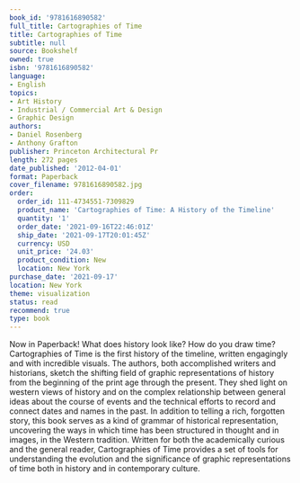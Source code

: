 ```yaml
---
book_id: '9781616890582'
full_title: Cartographies of Time
title: Cartographies of Time
subtitle: null
source: Bookshelf
owned: true
isbn: '9781616890582'
language:
- English
topics:
- Art History
- Industrial / Commercial Art & Design
- Graphic Design
authors:
- Daniel Rosenberg
- Anthony Grafton
publisher: Princeton Architectural Pr
length: 272 pages
date_published: '2012-04-01'
format: Paperback
cover_filename: 9781616890582.jpg
order:
  order_id: 111-4734551-7309829
  product_name: 'Cartographies of Time: A History of the Timeline'
  quantity: '1'
  order_date: '2021-09-16T22:46:01Z'
  ship_date: '2021-09-17T20:01:45Z'
  currency: USD
  unit_price: '24.03'
  product_condition: New
  location: New York
purchase_date: '2021-09-17'
location: New York
theme: visualization
status: read
recommend: true
type: book
---
```

Now in Paperback! What does history look like? How do you draw time? Cartographies of Time is the first history of the timeline, written engagingly and with incredible visuals. The authors, both accomplished writers and historians, sketch the shifting field of graphic representations of history from the beginning of the print age through the present. They shed light on western views of history and on the complex relationship between general ideas about the course of events and the technical efforts to record and connect dates and names in the past. In addition to telling a rich, forgotten story, this book serves as a kind of grammar of historical representation, uncovering the ways in which time has been structured in thought and in images, in the Western tradition. Written for both the academically curious and the general reader, Cartographies of Time provides a set of tools for understanding the evolution and the significance of graphic representations of time both in history and in contemporary culture.
